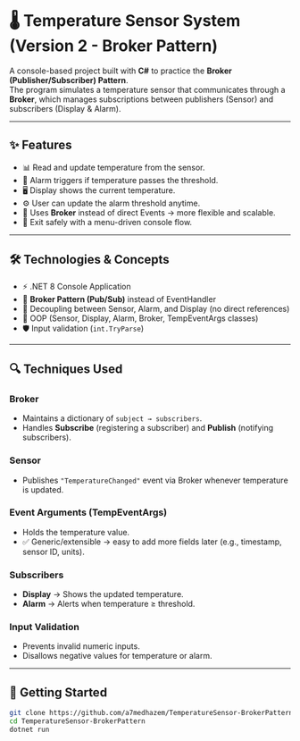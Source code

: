 ﻿# 🌡️ Temperature Sensor System (Version 2 - Broker Pattern)

A console-based project built with **C#** to practice the **Broker (Publisher/Subscriber) Pattern**.  
The program simulates a temperature sensor that communicates through a **Broker**, which manages subscriptions between publishers (Sensor) and subscribers (Display & Alarm).

---

## ✨ Features
- 📊 Read and update temperature from the sensor.  
- 🔔 Alarm triggers if temperature passes the threshold.  
- 🖥️ Display shows the current temperature.  
- ⚙️ User can update the alarm threshold anytime.  
- 🧩 Uses **Broker** instead of direct Events → more flexible and scalable.  
- 🚪 Exit safely with a menu-driven console flow.  

---

## 🛠️ Technologies & Concepts
- ⚡ .NET 8 Console Application  
- 📡 **Broker Pattern (Pub/Sub)** instead of EventHandler  
- 🎯 Decoupling between Sensor, Alarm, and Display (no direct references)  
- 🧩 OOP (Sensor, Display, Alarm, Broker, TempEventArgs classes)  
- 🛡️ Input validation (`int.TryParse`)  

---

## 🔍 Techniques Used

### **Broker**
- Maintains a dictionary of `subject → subscribers`.  
- Handles **Subscribe** (registering a subscriber) and **Publish** (notifying subscribers).  

### **Sensor**
- Publishes `"TemperatureChanged"` event via Broker whenever temperature is updated.  

### **Event Arguments (TempEventArgs)**
- Holds the temperature value.  
- ✅ Generic/extensible → easy to add more fields later (e.g., timestamp, sensor ID, units).  

### **Subscribers**
- **Display** → Shows the updated temperature.  
- **Alarm** → Alerts when temperature ≥ threshold.  

### **Input Validation**
- Prevents invalid numeric inputs.  
- Disallows negative values for temperature or alarm.  

---

## 🚀 Getting Started

```bash
git clone https://github.com/a7medhazem/TemperatureSensor-BrokerPattern.git
cd TemperatureSensor-BrokerPattern
dotnet run
